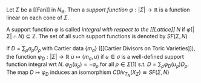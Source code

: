 Let $\Sigma$ be a [[Fan]] in $N_{\mathbb{R}}$. Then a *support function* $\varphi:|\Sigma| \rightarrow \mathbb{R}$ is a function linear on each cone of $\Sigma$.

A support function $\varphi$ is called *integral with respect to the [[Lattice]] $N$* if $\varphi(|\Sigma| \cap N) \subseteq \mathbb{Z}$. The set of all such support functions is denoted by $SF(\Sigma,N)$ 

If $D = \sum_{\rho} a_{\rho} D_{\rho}$ with Cartier data $\{m_{\sigma}\}$ ([[Cartier Divisors on Toric Varieties]]), the function $\varphi_D : |\Sigma| \rightarrow \mathbb{R}$ $u\mapsto \langle m_{\sigma},u\rangle$ if $u\in\sigma$ is a well-defined support function integral wrt $N$.
$\varphi_D(u_{\rho}) = -a_{\rho}$ for all $\rho\in\Sigma(1)$ s.t. $D = \sum_{\rho} \varphi_D(u_{\rho})D_{\rho}$.
The map $D\mapsto \varphi_D$ induces an isomorphism $CDiv_{T_N}(X_{\Sigma})\cong SF(\Sigma,N)$ 